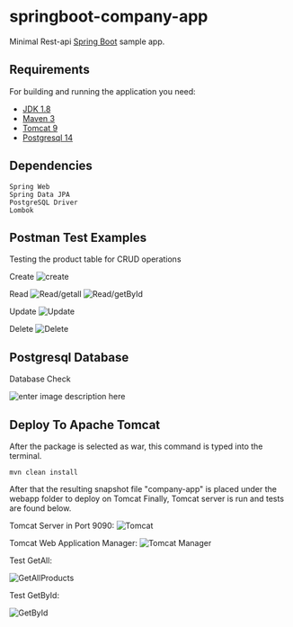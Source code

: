 
# springboot-company-app

Minimal Rest-api [Spring Boot](http://projects.spring.io/spring-boot/) sample app.

## Requirements

For building and running the application you need:

- [JDK 1.8](http://www.oracle.com/technetwork/java/javase/downloads/jdk8-downloads-2133151.html)
- [Maven 3](https://maven.apache.org)
- [Tomcat 9](https://tomcat.apache.org/download-90.cgi)
- [Postgresql 14](https://www.postgresql.org/download/)

## Dependencies

```shell
Spring Web
Spring Data JPA
PostgreSQL Driver
Lombok
```

## Postman Test Examples
Testing the product table for CRUD operations

Create
![create](https://i.ibb.co/zFvLp1R/Create-Product.png)

Read
![Read/getall](https://i.ibb.co/k0Ln23C/Get-All-Product.png)
![Read/getById](https://i.ibb.co/bLcy05G/get-Prodyct-By-Id.png)

Update
![Update](https://i.ibb.co/1zM7gvx/Update-Product.png)

Delete
![Delete](https://i.ibb.co/H4hx1fm/Delete-Product.png)

## Postgresql Database
Database Check

![enter image description here](https://i.ibb.co/ZNDCpGK/Postgresql-Database-Check.png)
## Deploy To Apache Tomcat
After the package is selected as war, this command is typed into the terminal.
```shell
mvn clean install
```

After that the resulting snapshot file "company-app" is placed under the webapp folder to deploy on Tomcat
Finally, Tomcat server is run and tests are found below.

Tomcat Server in Port 9090:
![Tomcat](https://i.ibb.co/GpyHJFY/Tomcat.png)

Tomcat Web Application Manager:
![Tomcat Manager](https://i.ibb.co/rF15Tsx/Tomcat-Manager.png)

Test GetAll:

![GetAllProducts](https://i.ibb.co/kKQwcp6/Tomcat-Get-All-Products.png)

Test GetById:

![GetById](https://i.ibb.co/tLHtpfq/Tomcat-Get-By-Id.png)
